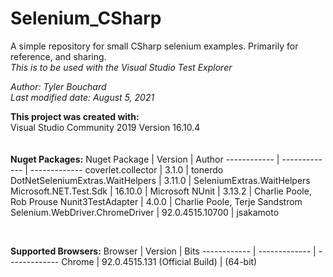 # Selenium_CSharp
A simple repository for small CSharp selenium examples. Primarily for reference, and sharing.<br>
*This is to be used with the Visual Studio Test Explorer*

*Author: Tyler Bouchard*<br>
*Last modified date: August 5, 2021*<br>

**This project was created with:**<br>
Visual Studio Community 2019
Version 16.10.4
<br><br><br>
**Nuget Packages:**
Nuget Package | Version | Author
------------ | ------------- | -------------
coverlet.collector | 3.1.0 | tonerdo
DotNetSeleniumExtras.WaitHelpers | 3.11.0 | SeleniumExtras.WaitHelpers
Microsoft.NET.Test.Sdk | 16.10.0 | Microsoft
NUnit | 3.13.2 | Charlie Poole, Rob Prouse
Nunit3TestAdapter | 4.0.0 | Charlie Poole, Terje Sandstrom
Selenium.WebDriver.ChromeDriver | 92.0.4515.10700 | jsakamoto

<br>

**Supported Browsers:**
Browser | Version | Bits
------------ | ------------- | -------------
Chrome | 92.0.4515.131 (Official Build) | (64-bit)
